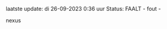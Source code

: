 laatste update: 
di 26-09-2023  0:36   uur 
Status: FAALT - fout - 
<div class="service R">nexus</div>